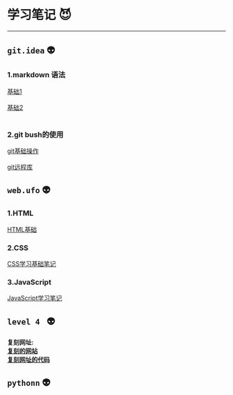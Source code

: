 # 学习笔记 :smiling_imp:

----
## `git.idea` :alien:
### 1.markdown 语法
<a href="https://github.com/AntitiBUTwon/Tasks/blob/master/git.idea/helloMarkdown2E.md">基础1</a> <br> <br> <a href="https://github.com/AntitiBUTwon/Tasks/blob/master/git.idea/markdown-test.md">基础2</a> <br><br>
### 2.git bush的使用
<a href="https://github.com/AntitiBUTwon/Tasks/blob/master/git.idea/learn%20for%20git.md">git基础操作</a> <br><br> <a href="https://github.com/AntitiBUTwon/Tasks/blob/master/git.idea/remote%20git.md">git远程库</a>

## `web.ufo` :alien:
### 1.HTML
<a href="https://github.com/AntitiBUTwon/Tasks/blob/master/web.ufo/learn-HTML.md">HTML基础</a>

### 2.CSS
<a href="https://github.com/66lueflam144/Tasks111/blob/main/web.ufo/CSSstudying.md">CSS学习基础笔记</a>

### 3.JavaScript
<a href=https://github.com/66lueflam144/Tasks111/blob/main/web.ufo/javascriptlearn.md>JavaScript学习笔记</a>


## `level 4 ` :alien:
<b>复刻网址:<br><a href="https://66lueflam144.github.io/demo1/test2/test.html" title="double take">复刻的网站</a></b><br>
<b><a href="https://github.com/66lueflam144/demo1/tree/master/test2" title="lipstick on class">复刻网址的代码</a></b>

## `pythonn` :alien:
